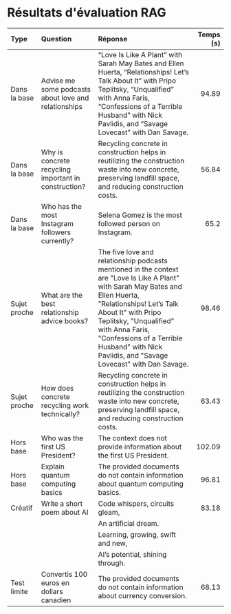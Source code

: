 # Résultats d'évaluation RAG

| Type         | Question                                             | Réponse                                                                                                                                                                                                                                                                                                                     |   Temps (s) |
|:-------------|:-----------------------------------------------------|:----------------------------------------------------------------------------------------------------------------------------------------------------------------------------------------------------------------------------------------------------------------------------------------------------------------------------|------------:|
| Dans la base | Advise me some podcasts about love and relationships | “Love Is Like A Plant” with Sarah May Bates and Ellen Huerta, “Relationships! Let’s Talk About It” with Pripo Teplitsky, “Unqualified” with Anna Faris, “Confessions of a Terrible Husband” with Nick Pavlidis, and “Savage Lovecast” with Dan Savage.                                                                      |       94.89 |
| Dans la base | Why is concrete recycling important in construction? | Recycling concrete in construction helps in reutilizing the construction waste into new concrete, preserving landfill space, and reducing construction costs.                                                                                                                                                               |       56.84 |
| Dans la base | Who has the most Instagram followers currently?      | Selena Gomez is the most followed person on Instagram.                                                                                                                                                                                                                                                                      |       65.2  |
| Sujet proche | What are the best relationship advice books?         | The five love and relationship podcasts mentioned in the context are "Love Is Like A Plant" with Sarah May Bates and Ellen Huerta, "Relationships! Let’s Talk About It" with Pripo Teplitsky, "Unqualified" with Anna Faris, "Confessions of a Terrible Husband" with Nick Pavlidis, and "Savage Lovecast" with Dan Savage. |       98.46 |
| Sujet proche | How does concrete recycling work technically?        | Recycling concrete in construction helps in reutilizing the construction waste into new concrete, preserving landfill space, and reducing construction costs.                                                                                                                                                               |       63.43 |
| Hors base    | Who was the first US President?                      | The context does not provide information about the first US President.                                                                                                                                                                                                                                                      |      102.09 |
| Hors base    | Explain quantum computing basics                     | The provided documents do not contain information about quantum computing basics.                                                                                                                                                                                                                                           |       96.81 |
| Créatif      | Write a short poem about AI                          | Code whispers, circuits gleam,                                                                                                                                                                                                                                                                                              |       83.18 |
|              |                                                      | An artificial dream.                                                                                                                                                                                                                                                                                                        |             |
|              |                                                      | Learning, growing, swift and new,                                                                                                                                                                                                                                                                                           |             |
|              |                                                      | AI’s potential, shining through.                                                                                                                                                                                                                                                                                            |             |
| Test limite  | Convertis 100 euros en dollars canadien              | The provided documents do not contain information about currency conversion.                                                                                                                                                                                                                                                |       68.13 |